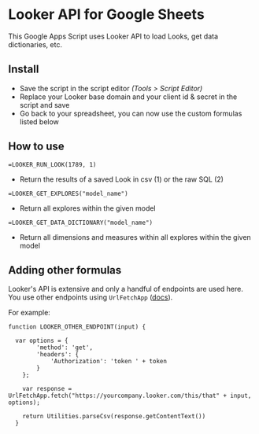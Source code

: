 # Looker API for Google Sheets

This Google Apps Script uses Looker API to load Looks, get data dictionaries, etc.


## Install

* Save the script in the script editor *(Tools > Script Editor)*
* Replace your Looker base domain and your client id & secret in the script and save
* Go back to your spreadsheet, you can now use the custom formulas listed below


## How to use

`=LOOKER_RUN_LOOK(1789, 1)`
* Return the results of a saved Look in csv (1) or the raw SQL (2)

`=LOOKER_GET_EXPLORES("model_name")`
* Return all explores within the given model

`=LOOKER_GET_DATA_DICTIONARY("model_name")`
* Return all dimensions and measures within all explores within the given model


## Adding other formulas

Looker's API is extensive and only a handful of endpoints are used here. You use other endpoints using `UrlFetchApp` ([docs](https://developers.google.com/apps-script/reference/url-fetch/url-fetch-app)).

For example:

```
function LOOKER_OTHER_ENDPOINT(input) {

  var options = {
        'method': 'get',
        'headers': {
            'Authorization': 'token ' + token
        }
    };

    var response = UrlFetchApp.fetch("https://yourcompany.looker.com/this/that" + input, options);

    return Utilities.parseCsv(response.getContentText())
  }
```
